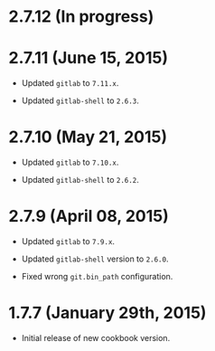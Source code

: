 # 2.7.12 (In progress)

# 2.7.11 (June 15, 2015)

 * Updated `gitlab` to `7.11.x`.

 * Updated `gitlab-shell` to `2.6.3`.

# 2.7.10 (May 21, 2015)

 * Updated `gitlab` to `7.10.x`.

 * Updated `gitlab-shell` to `2.6.2`.

# 2.7.9 (April 08, 2015)

 * Updated `gitlab` to `7.9.x`.

 * Updated `gitlab-shell` version to `2.6.0`.

 * Fixed wrong `git.bin_path` configuration.

# 1.7.7 (January 29th, 2015)

 * Initial release of new cookbook version.
